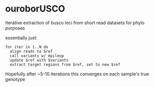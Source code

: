 # ouroborUSCO
Iterative extraction of busco loci from short read datasets for phylo purposes


essentially just:

```
for iter in 1..N do
  align reads to $ref
  call variants w/ mpileup
  update $ref with $variants
  extract target regions from $ref, set to new $ref 
```

Hopefully after ~5-10 iterations this converges on each sample's true genotype
